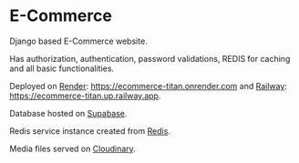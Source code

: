 # E-Commerce
Django based E-Commerce website. 

Has authorization, authentication, password validations, REDIS for caching and all basic functionalities.

Deployed on [Render](https://render.com/): https://ecommerce-titan.onrender.com and [Railway](https://railway.app/): https://ecommerce-titan.up.railway.app.

Database hosted on [Supabase](https://supabase.com/).

Redis service instance created from [Redis](https://redis.com).

Media files served on [Cloudinary](https://cloudinary.com).
